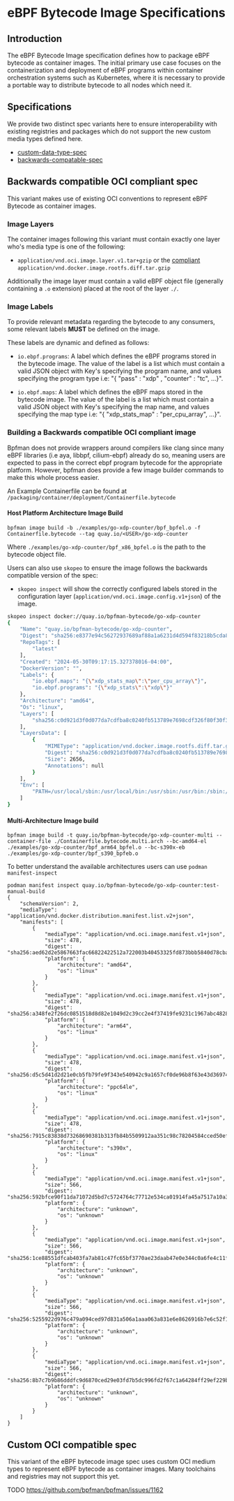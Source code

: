 # eBPF Bytecode Image Specifications

## Introduction

The eBPF Bytecode Image specification defines how to package eBPF bytecode
as container images. The initial primary use case focuses on the containerization
and deployment of eBPF programs within container orchestration systems such as
Kubernetes, where it is necessary to provide a portable way to distribute
bytecode to all nodes which need it.

## Specifications

We provide two distinct spec variants here to ensure interoperability with existing registries
and packages which do not support the new custom media types defined here.

- [custom-data-type-spec](#custom-oci-compatible-spec)
- [backwards-compatable-spec](#backwards-compatible-oci-compliant-spec)

## Backwards compatible OCI compliant spec

This variant makes use of existing OCI conventions to represent eBPF Bytecode
as container images.

### Image Layers

The container images following this variant must contain exactly one layer who's
media type is one of the following:

- `application/vnd.oci.image.layer.v1.tar+gzip` or the [compliant](https://github.com/opencontainers/image-spec/tree/main/media-types.md#applicationvndociimagelayerv1targzip) `application/vnd.docker.image.rootfs.diff.tar.gzip`

Additionally the image layer must contain a valid eBPF object file (generally containing
a `.o` extension) placed at the root of the layer `./`.

### Image Labels

To provide relevant metadata regarding the bytecode to any consumers, some relevant labels
**MUST** be defined on the image.

These labels are dynamic and defined as follows:

- `io.ebpf.programs`: A label which defines the eBPF programs stored in the bytecode image.
   The value of the label is a list which must contain a valid JSON object with
   Key's specifying the program name, and values specifying the program type i.e:
   "{ "pass" : "xdp" , "counter" : "tc", ...}".

- `io.ebpf.maps`: A label which defines the eBPF maps stored in the bytecode image.
   The value of the label is a list which must contain a valid JSON object with
   Key's specifying the map name, and values specifying the map type i.e:
   "{ "xdp_stats_map" : "per_cpu_array", ...}".

### Building a Backwards compatible OCI compliant image

Bpfman does not provide wrappers around compilers like clang since many eBPF
libraries (i.e aya, libbpf, cilium-ebpf) already do so, meaning users are expected
to pass in the correct ebpf program bytecode for the appropriate platform. However,
bpfman does provide a few image builder commands to make this whole process easier.

An Example Containerfile can be found at `/packaging/container/deployment/Containerfile.bytecode`

#### Host Platform Architecture Image Build

```console
bpfman image build -b ./examples/go-xdp-counter/bpf_bpfel.o -f Containerfile.bytecode --tag quay.io/<USER>/go-xdp-counter
```

Where `./examples/go-xdp-counter/bpf_x86_bpfel.o` is the path to the bytecode object file.

Users can also use `skopeo` to ensure the image follows the
backwards compatible version of the spec:

- `skopeo inspect` will show the correctly configured labels stored in the
  configuration layer (`application/vnd.oci.image.config.v1+json`) of the image.

```bash
skopeo inspect docker://quay.io/bpfman-bytecode/go-xdp-counter
{
    "Name": "quay.io/bpfman-bytecode/go-xdp-counter",
    "Digest": "sha256:e8377e94c56272937689af88a1a6231d4d594f83218b5cda839eaeeea70a30d3",
    "RepoTags": [
        "latest"
    ],
    "Created": "2024-05-30T09:17:15.327378016-04:00",
    "DockerVersion": "",
    "Labels": {
        "io.ebpf.maps": "{\"xdp_stats_map\":\"per_cpu_array\"}",
        "io.ebpf.programs": "{\"xdp_stats\":\"xdp\"}"
    },
    "Architecture": "amd64",
    "Os": "linux",
    "Layers": [
        "sha256:c0d921d3f0d077da7cdfba8c0240fb513789e7698cdf326f80f30f388c084cff"
    ],
    "LayersData": [
        {
            "MIMEType": "application/vnd.docker.image.rootfs.diff.tar.gzip",
            "Digest": "sha256:c0d921d3f0d077da7cdfba8c0240fb513789e7698cdf326f80f30f388c084cff",
            "Size": 2656,
            "Annotations": null
        }
    ],
    "Env": [
        "PATH=/usr/local/sbin:/usr/local/bin:/usr/sbin:/usr/bin:/sbin:/bin"
    ]
}
```

#### Multi-Architecture Image build

```console
bpfman image build -t quay.io/bpfman-bytecode/go-xdp-counter-multi --container-file ./Containerfile.bytecode.multi.arch --bc-amd64-el ./examples/go-xdp-counter/bpf_arm64_bpfel.o --bc-s390x-eb ./examples/go-xdp-counter/bpf_s390_bpfeb.o
```

To better understand the available architectures users can use `podman manifest-inspect`

```console
podman manifest inspect quay.io/bpfman-bytecode/go-xdp-counter:test-manual-build
{
    "schemaVersion": 2,
    "mediaType": "application/vnd.docker.distribution.manifest.list.v2+json",
    "manifests": [
        {
            "mediaType": "application/vnd.oci.image.manifest.v1+json",
            "size": 478,
            "digest": "sha256:aed62d2e5867663fac66822422512a722003b40453325fd873bbb5840d78cba9",
            "platform": {
                "architecture": "amd64",
                "os": "linux"
            }
        },
        {
            "mediaType": "application/vnd.oci.image.manifest.v1+json",
            "size": 478,
            "digest": "sha256:a348fe2f26dc0851518d8d82e1049d2c39cc2e4f37419fe9231c1967abc4828c",
            "platform": {
                "architecture": "arm64",
                "os": "linux"
            }
        },
        {
            "mediaType": "application/vnd.oci.image.manifest.v1+json",
            "size": 478,
            "digest": "sha256:d5c5d41d2d21e0cb5fb79fe9f343e540942c9a1657cf0de96b8f63e43d369743",
            "platform": {
                "architecture": "ppc64le",
                "os": "linux"
            }
        },
        {
            "mediaType": "application/vnd.oci.image.manifest.v1+json",
            "size": 478,
            "digest": "sha256:7915c83838d73268690381b313fb84b5509912aa351c98c78204584cced50efd",
            "platform": {
                "architecture": "s390x",
                "os": "linux"
            }
        },
        {
            "mediaType": "application/vnd.oci.image.manifest.v1+json",
            "size": 566,
            "digest": "sha256:592bfce90f11da71072d5bd7c5724764c77712e534ca01914fa45a7517a10a31",
            "platform": {
                "architecture": "unknown",
                "os": "unknown"
            }
        },
        {
            "mediaType": "application/vnd.oci.image.manifest.v1+json",
            "size": 566,
            "digest": "sha256:1ce88551dfcab403fa7ab81c47fc65bf3770ae23daab47e0e344c0a6fe4c11f9",
            "platform": {
                "architecture": "unknown",
                "os": "unknown"
            }
        },
        {
            "mediaType": "application/vnd.oci.image.manifest.v1+json",
            "size": 566,
            "digest": "sha256:5255922d976c479a094ced97d831a506a1aaa063a831e6e8626916b7e6c52f1c",
            "platform": {
                "architecture": "unknown",
                "os": "unknown"
            }
        },
        {
            "mediaType": "application/vnd.oci.image.manifest.v1+json",
            "size": 566,
            "digest": "sha256:8b7c7b9b86dddfc9d6870ced29e03fd7b5dc996fd2f67c1a64284ff29ef229bb",
            "platform": {
                "architecture": "unknown",
                "os": "unknown"
            }
        }
    ]
}
```

## Custom OCI compatible spec

This variant of the eBPF bytecode image spec uses custom OCI medium types
to represent eBPF bytecode as container images. Many toolchains and registries
may not support this yet.

TODO https://github.com/bpfman/bpfman/issues/1162
